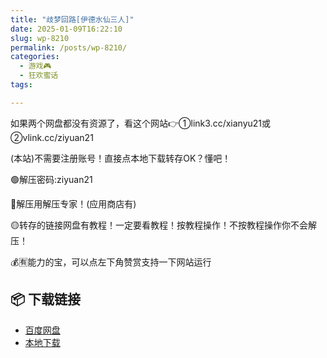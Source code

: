 ```yaml
---
title: "歧梦回路[伊德水仙三人]"
date: 2025-01-09T16:22:10
slug: wp-8210
permalink: /posts/wp-8210/
categories:
  - 游戏🎮
  - 狂欢蜜话
tags:

---
```


如果两个网盘都没有资源了，看这个网站👉①link3.cc/xianyu21或②vlink.cc/ziyuan21

(本站)不需要注册账号！直接点本地下载转存OK？懂吧！

🟢解压密码:ziyuan21

🔵解压用解压专家！(应用商店有)

🟡转存的链接网盘有教程！一定要看教程！按教程操作！不按教程操作你不会解压！

💰🈶能力的宝，可以点左下角赞赏支持一下网站运行

## 📦 下载链接
- [百度网盘](https://blziyuan21.com/pay-download/8210?key=d3ab50325c&down_id=0)
- [本地下载](https://blziyuan21.com/pay-download/8210?key=d3ab50325c&down_id=1)

